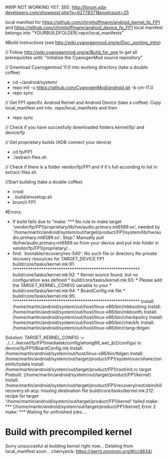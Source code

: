#WIP NOT WORKING YET. SEE: http://forum.xda-developers.com/showpost.php?p=62778371&postcount=25


local manifest for https://github.com/chrmhoffmann/android_kernel_fp_FP1 and https://github.com/chrmhoffmann/android_device_fp_FP1
local manifest belongs into "YOURBUILDFOLDER/.repo/local_manifests"

#Build instructions 
(see http://wiki.cyanogenmod.org/w/Doc:_porting_intro)

// Follow http://wiki.cyanogenmod.org/w/Build_for_one to get all prerequisites until: "Initialize the CyanogenMod source repository"

// Download Cyanogenmod 11.0 into working directory (take a double coffee)
- cd ~/android/system/
- repo init -u https://github.com/CyanogenMod/android.git -b cm-11.0
- repo sync

// Get FP1 specific Android Kernel and Android Device (take a coffee): Copy local_manifest.xml into .repo/local_manifests and then
- repo sync

// Check if you have succesfully downloaded folders kernel/fp/ and device/fp

// Get proprietary builds (ADB connect your device)
- cd fp/FP1
- ./extract-files.sh

// Check if there is a folder vendor/fp/FP1 and if it's full according to list in extract-files.sh

//Start building (take a double coffee)
- croot
- . build/envsetup.sh
- brunch FP1

#Errors:
- If build fails due to "make: *** No rule to make target 'vendor/fp/FP1/proprietary/lib/hw/audio.primary.mt6589.so', needed by '/home/martin/android/system/out/target/product/FP1/system/lib/hw/audio.primary.mt6589.so'.  Stop."
Manually pull lib/hw/audio.primary.mt6589.so from your device and put into folder in vendor/fp/FP1/proprietary/...
- find: `bootable/recovery/res-540': No such file or directory
No private recovery resources for TARGET_DEVICE FP1
build/core/tasks/kernel.mk:91: **********************************************************
build/core/tasks/kernel.mk:92: * Kernel source found, but no configuration was defined  *
build/core/tasks/kernel.mk:93: * Please add the TARGET_KERNEL_CONFIG variable to your   *
build/core/tasks/kernel.mk:94: * BoardConfig.mk file                                    *
build/core/tasks/kernel.mk:95: **********************************************************
Install: /home/martin/android/system/out/host/linux-x86/bin/mkbootimg
Install: /home/martin/android/system/out/host/linux-x86/bin/mkbootfs
Install: /home/martin/android/system/out/host/linux-x86/bin/checkpolicy
Install: /home/martin/android/system/out/host/linux-x86/bin/checkfc
Install: /home/martin/android/system/out/host/linux-x86/bin/clang-tblgen

Solution: TARGET_KERNEL_CONFIG := ../../../kernel/fp/FP1/mediatek/config/ahong89_wet_jb2/configs/ in device/fp/FP1/BoardConfig.mk
Install: /home/martin/android/system/out/host/linux-x86/bin/tblgen
Install: /home/martin/android/system/out/target/product/FP1/system/usr/share/zoneinfo/tzdata
Install: /home/martin/android/system/out/target/product/FP1/root/init.rc
target Prebuilt:  (/home/martin/android/system/out/target/product/FP1/kernel)
Install: /home/martin/android/system/out/target/product/FP1/recovery/root/sbin/killrecovery.sh
acp: missing destination file
build/core/tasks/kernel.mk:212: recipe for target '/home/martin/android/system/out/target/product/FP1/kernel' failed
make: *** [/home/martin/android/system/out/target/product/FP1/kernel] Error 2
make: *** Waiting for unfinished jobs....

# Build with precompiled kernel
Sorry unsuccesful at building kernel right now... Deleting from local_manifest soon...
cherrypick: https://gerrit.omnirom.org/#/c/4834/
